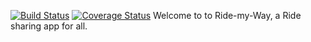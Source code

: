 [![Build Status](https://travis-ci.org/fgkinus/ride-my-way.svg?branch=master)](https://travis-ci.org/fgkinus/ride-my-way)
[![Coverage Status](https://coveralls.io/repos/github/fgkinus/ride-my-way/badge.svg?branch=master)](https://coveralls.io/github/fgkinus/ride-my-way?branch=master)
Welcome to to Ride-my-Way, a Ride sharing app for all.

